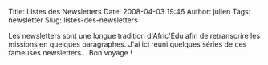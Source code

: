 Title: Listes des Newsletters
Date: 2008-04-03 19:46
Author: julien
Tags: newsletter
Slug: listes-des-newsletters

Les newsletters sont une longue tradition d'Afric'Edu afin de
retranscrire les missions en quelques paragraphes. J'ai ici réuni
quelques séries de ces fameuses newsletters... Bon voyage !

</p>

